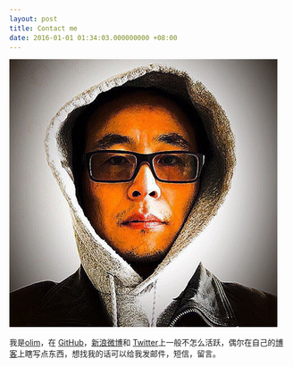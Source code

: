 ```yaml
---
layout: post
title: Contact me
date: 2016-01-01 01:34:03.000000000 +08:00
---
```


![](assets/images/photo1.jpeg)

我是[olim](http://mkzg.com)，在 [GitHub](https://github.com/mkzg)，[新浪微博](http://weibo.com/olimw/)和 [Twitter](https://twitter.com/archwei)上一般不怎么活跃，偶尔在自己的[博客](http://mkzg.com)上瞎写点东西，想找我的话可以给我发邮件，短信，留言。

<center>

<h1>
<a href="https://github.com/mkzg" class="fa fa-github"></a>
<a href="http://weibo.com/olimw/" class="fa fa-weibo"></a>
<a href="https://twitter.com/archwei" class="fa fa-twitter"></a>
<a href="http://www.mkzg.com" class="fa fa-linkedin"></a>
<a href="http://mkzg.com" class="fa fa-pencil"></a>
<a href="mailto:archiwei@gmail.com" class="fa fa-envelope"></a>
</h1>

</center>
